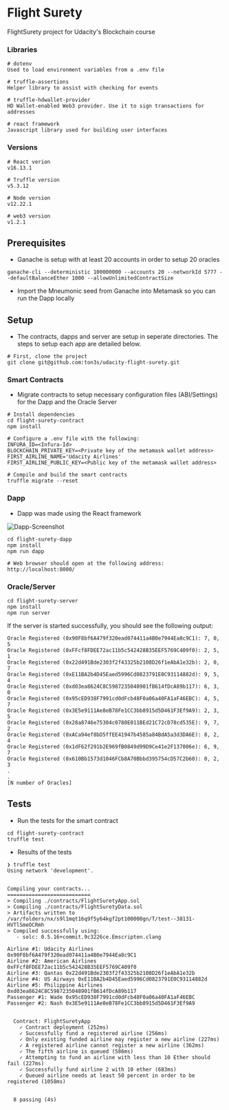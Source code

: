 # Flight Surety

FlightSurety project for Udacity's Blockchain course

### Libraries

```
# dotenv
Used to load environment variables from a .env file

# truffle-assertions
Helper library to assist with checking for events

# truffle-hdwallet-provider
HD Wallet-enabled Web3 provider. Use it to sign transactions for addresses

# react framework
Javascript library used for building user interfaces
```

### Versions

```
# React verion
v16.13.1

# Truffle version
v5.3.12

# Node version
v12.22.1

# web3 version
v1.2.1
```

## Prerequisites

- Ganache is setup with at least 20 accounts in order to setup 20 oracles

```
ganache-cli --deterministic 100000000 --accounts 20 --networkId 5777 --defaultBalanceEther 1000 --allowUnlimitedContractSize
```

- Import the Mneumonic seed from Ganache into Metamask so you can run the Dapp locally

## Setup

- The contracts, dapps and server are setup in seperate directories. The steps to setup each app are detailed below.

```
# First, clone the project
git clone git@github.com:ton3s/udacity-flight-surety.git
```

### Smart Contracts

- Migrate contracts to setup necessary configuration files (ABI/Settings) for the Dapp and the Oracle Server

```
# Install dependencies
cd flight-surety-contract
npm install

# Configure a .env file with the following:
INFURA_ID=<Infura-Id>
BLOCKCHAIN_PRIVATE_KEY=<Private key of the metamask wallet address>
FIRST_AIRLINE_NAME='Udacity Airlines'
FIRST_AIRLINE_PUBLIC_KEY=<Public key of the metamask wallet address>

# Compile and build the smart contracts
truffle migrate --reset
```

### Dapp

- Dapp was made using the React framework

![Dapp-Screenshot](https://i.imgur.com/rnRCbXk.png)

```
cd flight-surety-dapp
npm install
npm run dapp

# Web browser should open at the following address:
http://localhost:8000/
```

### Oracle/Server

```
cd flight-surety-server
npm install
npm run server
```

If the server is started successfully, you should see the following output:

```
Oracle Registered (0x90F8bf6A479f320ead074411a4B0e7944Ea8c9C1): 7, 0, 5
Oracle Registered (0xFFcf8FDEE72ac11b5c542428B35EEF5769C409f0): 2, 5, 1
Oracle Registered (0x22d491Bde2303f2f43325b2108D26f1eAbA1e32b): 2, 0, 7
Oracle Registered (0xE11BA2b4D45Eaed5996Cd0823791E0C93114882d): 9, 5, 4
Oracle Registered (0xd03ea8624C8C5987235048901fB614fDcA89b117): 6, 3, 0
Oracle Registered (0x95cED938F7991cd0dFcb48F0a06a40FA1aF46EBC): 4, 5, 7
Oracle Registered (0x3E5e9111Ae8eB78Fe1CC3bb8915d5D461F3Ef9A9): 2, 3, 5
Oracle Registered (0x28a8746e75304c0780E011BEd21C72cD78cd535E): 9, 7, 2
Oracle Registered (0xACa94ef8bD5ffEE41947b4585a84BdA5a3d3DA6E): 8, 2, 4
Oracle Registered (0x1dF62f291b2E969fB0849d99D9Ce41e2F137006e): 6, 9, 7
Oracle Registered (0x610Bb1573d1046FCb8A70Bbbd395754cD57C2b60): 0, 2, 3
.
.
[N number of Oracles]
```

## Tests

- Run the tests for the smart contract

```
cd flight-surety-contract
truffle test
```

- Results of the tests

```
❯ truffle test
Using network 'development'.


Compiling your contracts...
===========================
> Compiling ./contracts/FlightSuretyApp.sol
> Compiling ./contracts/FlightSuretyData.sol
> Artifacts written to /var/folders/nx/s9l1mqt16q9f5y64kgf2pt100000gn/T/test--38131-HVTlSmeOCRmh
> Compiled successfully using:
   - solc: 0.5.16+commit.9c3226ce.Emscripten.clang

Airline #1: Udacity Airlines 0x90F8bf6A479f320ead074411a4B0e7944Ea8c9C1
Airline #2: American Airlines 0xFFcf8FDEE72ac11b5c542428B35EEF5769C409f0
Airline #3: Qantas 0x22d491Bde2303f2f43325b2108D26f1eAbA1e32b
Airline #4: US Airways 0xE11BA2b4D45Eaed5996Cd0823791E0C93114882d
Airline #5: Philippine Airlines 0xd03ea8624C8C5987235048901fB614fDcA89b117
Passenger #1: Wade 0x95cED938F7991cd0dFcb48F0a06a40FA1aF46EBC
Passenger #2: Nash 0x3E5e9111Ae8eB78Fe1CC3bb8915d5D461F3Ef9A9


  Contract: FlightSuretyApp
    ✓ Contract deployment (252ms)
    ✓ Successfully fund a registered airline (256ms)
    ✓ Only existing funded airline may register a new airline (227ms)
    ✓ A registered airline cannot register a new airline (362ms)
    ✓ The fifth airline is queued (586ms)
    ✓ Attempting to fund an airline with less than 10 Ether should fail (227ms)
    ✓ Successfully fund airline 2 with 10 ether (683ms)
    ✓ Queued airline needs at least 50 percent in order to be registered (1058ms)


  8 passing (4s)
```
